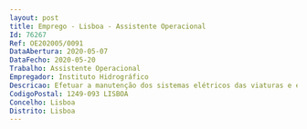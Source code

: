 ```yaml
--- 
layout: post
title: Emprego - Lisboa - Assistente Operacional
Id: 76267
Ref: OE202005/0091
DataAbertura: 2020-05-07
DataFecho: 2020-05-20
Trabalho: Assistente Operacional
Empregador: Instituto Hidrográfico
Descricao: Efetuar a manutenção dos sistemas elétricos das viaturas e embarcações  Apoiar as atividades do Instituto Hidrográfico  Reportar superiormente qualquer anomalia detetada.
CodigoPostal: 1249-093 LISBOA
Concelho: Lisboa
Distrito: Lisboa
--- 
```

